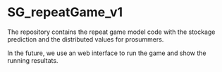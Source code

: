 # SG_repeatGame_v1

The repository contains the repeat game model code with the stockage prediction and the distributed values for prosummers. 

In the future, we use an web interface to run the game and show the running resultats.

